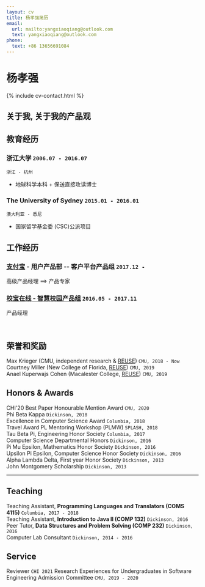 ```yaml
---
layout: cv
title: 杨孝强简历
email:
  url: mailto:yangxiaoqiang@outlook.com
  text: yangxiaoqiang@outlook.com
phone: 
  text: +86 13656691084
---
```


# **杨孝强**

<!--
include contact information from the front matter
Supported arguments:

    - homepage: url, text
        - phone
        - email
-->

{% include cv-contact.html %}

##  **关于我, 关于我的产品观**



## 教育经历

### **浙江大学** `2006.07 - 2016.07`

```
浙江 - 杭州
```
- 地球科学本科 + 保送直接攻读博士

### **The University of Sydney** `2015.01 - 2016.01`

```
澳大利亚 - 悉尼
```

- 国家留学基金委 (CSC)公派项目



## 工作经历

### **[支付宝](https://ab.alipay.com)** - 用户产品部 -- 客户平台产品组 `2017.12 -`

高级产品经理  ==>  产品专家

###  [**校宝在线** - 智慧校园产品组](https://xiaobaoonline.com/sis) `2016.05 - 2017.11`

产品经理

​	

## 荣誉和奖励

Max Krieger (CMU, independent research & [REUSE](https://www.cmu.edu/scs/isr/reuse/)) `CMU, 2018 - Now` <br>
Courtney Miller (New College of Florida, [REUSE](https://www.cmu.edu/scs/isr/reuse/)) `CMU, 2019` <br>
Anael Kuperwajs Cohen (Macalester College, [REUSE](https://www.cmu.edu/scs/isr/reuse/)) `CMU, 2019` <br>

## Honors & Awards

CHI'20 Best Paper Honourable Mention Award `CMU, 2020` <br>
Phi Beta Kappa `Dickinson, 2018` <br>
Excellence in Computer Science Award `Columbia, 2018` <br>
Travel Award PL Mentoring Workshop (PLMW) `SPLASH, 2018` <br>
Tau Beta Pi, Engineering Honor Society `Columbia, 2017` <br>
Computer Science Departmental Honors `Dickinson, 2016` <br>
Pi Mu Epsilon, Mathematics Honor Society `Dickinson, 2016` <br>
Upsilon Pi Epsilon, Computer Science Honor Society `Dickinson, 2016` <br>
Alpha Lambda Delta, First year Honor Society `Dickinson, 2013`<br>
John Montgomery Scholarship `Dickinson, 2013` <br>

---

## Teaching

Teaching Assistant, **Programming Languages and Translators (COMS 4115)** `Columbia, 2017 - 2018` <br>
Teaching Assistant, **Introduction to Java II (COMP 132)** `Dickinson, 2016` <br>
Peer Tutor, **Data Structures and Problem Solving (COMP 232)** `Dickinson, 2016` <br>
Computer Lab Consultant `Dickinson, 2014 - 2016` <br>


## Service

Reviewer `CHI 2021`
Research Experiences for Undergraduates in Software Engineering Admission Committee `CMU, 2019 - 2020`

<!-- ### Footer

Last updated: May 2013 -->
